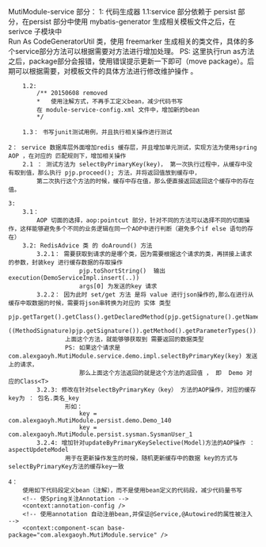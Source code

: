 MutiModule-service 部分：
	1: 代码生成器
		1.1:service 部分依赖于 persist 部分，在persist 部分中使用 mybatis-generator 生成相关模板文件之后，在 serivce 子模块中  
			Run As CodeGeneratorUtil 类，使用 freemarker 生成相关的类文件，具体的多个service部分方法可以根据需要对方法进行增加处理。
			PS: 这里执行run as方法之后，package部分会报错，使用错误提示更新一下即可（move package）。后期可以根据需要，对模板文件的具体方法进行修改维护操作 。
		
		1.2: 
			/** 20150608 removed
			*	使用注解方式，不再手工定义bean，减少代码书写
			在 module-service-config.xml 文件中，增加新的bean
			*/
		
		1.3： 书写junit测试用例，并且执行相关操作进行测试
		
	2： service 数据库层外面增加redis 缓存层，并且增加单元测试，实现方法为使用spring AOP ，在对应的 匹配规则下，增加相关操作
		2.1 ： 测试方法为 selectByPrimaryKey(key)， 第一次执行过程中，从缓存中没有取到值，那么执行 pjp.proceed(); 方法，并将返回值放到缓存中，
			第二次执行这个方法的时候，缓存中存在值，那么便直接返回返回这个缓存中的存在值。
			
	3:
		3.1：
			AOP 切面的选择，aop:pointcut 部分，针对不同的方法可以选择不同的切面操作，这样能够避免多个不同的业务逻辑在同一个AOP中进行判断（避免多个if else 语句的存在）
		3.2: RedisAdvice 类 的 doAround() 方法
			3.2.1： 需要获取到请求的是哪个类，因为需要根据这个请求的类，再拼接上请求的参数，封装key 进行缓存数据的存取操作
						pjp.toShortString()  输出    execution(DemoServiceImpl.insert(..))
						args[0] 为发送的key 请求 
			3.2.2： 因为此时 set/get 方法 是将 value 进行json操作的,那么在进行从缓存中取数据的时候，需要将json串转换为对应的 实体 类型
					pjp.getTarget().getClass().getDeclaredMethod(pjp.getSignature().getName(),
        				((MethodSignature)pjp.getSignature()).getMethod().getParameterTypes()).getReturnType()
        			上面这个方法，就能够够获取到 需要返回的数据类型    
        			PS: 如果这个请求是  com.alexgaoyh.MutiModule.service.demo.impl.selectByPrimaryKey(key) 发送上的请求，
        				那么上面这个方法返回的就是这个方法的返回值 ， 即  Demo 对应的Class<T>
        	3.2.3: 修改在针对selectByPrimaryKey（key） 方法的AOP操作，对应的缓存key为 ： 包名.类名_key
        			形如：
	        			key =  com.alexgaoyh.MutiModule.persist.demo.Demo_140
	        			key =  com.alexgaoyh.MutiModule.persist.sysman.SysmanUser_1
	        3.2.4: 增加针对updateByPrimaryKeySelective(Model)方法的AOP操作 ： aspectUpdeteModel
	        		用于在更新操作发生的时候，随机更新缓存中的数据 key的方式与selectByPrimaryKey方法的缓存key一致
	        		
	4：
		使用如下代码段定义bean（注解），而不是使用bean定义的代码段，减少代码量书写
		<!-- 使Spring关注Annotation -->  
		<context:annotation-config />   
	    <!-- 使用annotation 自动注册bean,并保证@Service,@Autowired的属性被注入 -->
		<context:component-scan base-package="com.alexgaoyh.MutiModule.service" />  